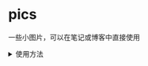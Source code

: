 # pics
一些小图片，可以在笔记或博客中直接使用
<details>
<summary>使用方法</summary>
以<code>img/avatar.jpg</code>为例
国内
<pre>
https://cdn.jsdelivr.net/gh/wsj0051/pics@main/img/avatar.jpg  
</pre>
香港
<pre>
https://raw.fastgit.org/wsj0051/pics/main/img/avatar.jpg
</pre>
韩国
<pre>
https://ghproxy.com/https://raw.githubusercontent.com/wsj0051/pics/main/img/avatar.jpg
</re>
</details>
